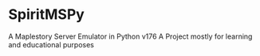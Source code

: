 # SpiritMSPy
A Maplestory Server Emulator in Python v176
A Project mostly for learning and educational purposes
